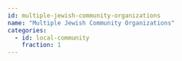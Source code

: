 ```yaml
---
id: multiple-jewish-community-organizations
name: "Multiple Jewish Community Organizations"
categories:
  - id: local-community
    fraction: 1
--- 
```

